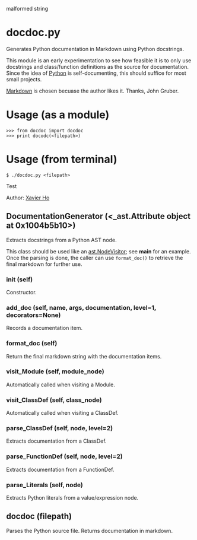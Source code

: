 malformed string

# docdoc.py 
Generates Python documentation in Markdown using Python docstrings.

This module is an early experimentation to see how feasible it is to only use
docstrings and class/function definitions as the source for documentation.
Since the idea of [Python](http://python.org) is self-documenting, this should suffice for most small projects.

[Markdown](http://daringfireball.net/projects/markdown/) is chosen becuase the author likes it.  Thanks, John Gruber.

# Usage (as a module)
    >>> from docdoc import docdoc
    >>> print docodc(<filepath>)

# Usage (from terminal)
    $ ./docdoc.py <filepath>

Test

Author: [Xavier Ho](mailto:contact@xavierho.com)


## DocumentationGenerator (<_ast.Attribute object at 0x1004b5b10>)
Extracts docstrings from a Python AST node.

This class should be used like an [ast.NodeVisitor][1]; see __main__ for an
example.  Once the parsing is done, the caller can use `format_doc()` to
retrieve the final markdown for further use.

[1]: http://docs.python.org/2/library/ast.html#ast.NodeVisitor


### __init__ (self)
Constructor.


### add_doc (self, name, args, documentation, level=1, decorators=None)
Records a documentation item.


### format_doc (self)
Return the final markdown string with the documentation items.


### visit_Module (self, module_node)
Automatically called when visiting a Module.


### visit_ClassDef (self, class_node)
Automatically called when visiting a ClassDef.


### parse_ClassDef (self, node, level=2)
Extracts documentation from a ClassDef.


### parse_FunctionDef (self, node, level=2)
Extracts documentation from a FunctionDef.


### parse_Literals (self, node)
Extracts Python literals from a value/expression node.


## docdoc (filepath)
Parses the Python source file.  Returns documentation in markdown.


